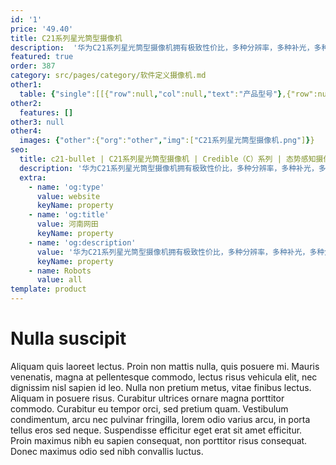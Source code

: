 ```yaml
---
id: '1'
price: '49.40'
title: C21系列星光筒型摄像机
description:  '华为C21系列星光筒型摄像机拥有极致性价比，多种分辨率，多种补光，多种焦距灵活选择，采用Extra265高压缩编码技术，可大幅减少传输和存储成本，适用于道路、仓库、园区等各类场所。'
featured: true
order: 387
category: src/pages/category/软件定义摄像机.md
other1: 
  table: {"single":[[{"row":null,"col":null,"text":"产品型号"},{"row":null,"col":null,"text":"C2121-I\nC2121-I-Sf"},{"row":null,"col":null,"text":"C2120-I\nC2120-I-Sf"},{"row":null,"col":null,"text":"C2120-I-P(3.6/6mm)\nC2120-I(3.6/6mm)"},{"row":null,"col":null,"text":"C2121-L "},{"row":null,"col":null,"text":"C2141-I"},{"row":null,"col":null,"text":"C2150-I-P\nC2150-I"},{"row":null,"col":null,"text":"C2150-I-P(3.6/6mm)\nC2150-I(3.6/6mm)"}],[{"row":null,"col":null,"text":"图像传感器"},{"row":null,"col":null,"text":"1/1.8\" 200万像素逐行扫描CMOS"},{"row":null,"col":null,"text":"1/2.7\" 200万像素逐行扫描CMOS"},{"row":null,"col":null,"text":"1/2.7\" 200万像素逐行扫描CMOS"},{"row":null,"col":null,"text":"1/1.8\" 200万像素逐行扫描CMOS"},{"row":null,"col":null,"text":"1/1.8\" 400万像素逐行扫描CMOS"},{"row":null,"col":null,"text":"1/2.7\" 500万像素逐行扫描CMOS"},{"row":null,"col":null,"text":"1/2.7\" 500万像素逐行扫描CMOS"}],[{"row":null,"col":null,"text":"最大分辨率"},{"row":null,"col":null,"text":"1920×1080"},{"row":null,"col":null,"text":"1920×1080"},{"row":null,"col":null,"text":"1920×1080"},{"row":null,"col":null,"text":"1920×1080"},{"row":null,"col":null,"text":"2560×1440"},{"row":null,"col":null,"text":"2560×1920"},{"row":null,"col":null,"text":"2560×1920"}],[{"row":null,"col":null,"text":"低照度"},{"row":null,"col":"7","text":"支持"}],[{"row":null,"col":null,"text":"镜头焦距"},{"row":null,"col":null,"text":"2.8-12mm"},{"row":null,"col":null,"text":"2.7-12mm"},{"row":null,"col":null,"text":"3.6mm/6mm"},{"row":null,"col":null,"text":"2.8-12mm"},{"row":null,"col":null,"text":"2.8-12mm"},{"row":null,"col":null,"text":"2.7-12mm"},{"row":null,"col":null,"text":"3.6mm/6mm"}],[{"row":null,"col":null,"text":"补光方式"},{"row":null,"col":null,"text":"红外"},{"row":null,"col":null,"text":"红外"},{"row":null,"col":null,"text":"红外"},{"row":null,"col":null,"text":"白光"},{"row":null,"col":null,"text":"红外"},{"row":null,"col":null,"text":"红外"},{"row":null,"col":null,"text":"红外"}],[{"row":null,"col":null,"text":"宽动态"},{"row":null,"col":"7","text":"支持"}],[{"row":null,"col":null,"text":"智能分析"},{"row":null,"col":"7","text":"支持"}],[{"row":null,"col":null,"text":"电源"},{"row":null,"col":null,"text":"DC12V，PoE(IEEE 802.3af)"},{"row":null,"col":null,"text":"DC12V，PoE(IEEE 802.3af)"},{"row":null,"col":null,"text":"DC12V\n-P型号支持PoE(IEEE 802.3af)"},{"row":null,"col":null,"text":"DC12V，PoE(IEEE 802.3af)"},{"row":null,"col":null,"text":"DC12V，PoE(IEEE 802.3af)"},{"row":null,"col":null,"text":"DC12V\n-P型号支持PoE(IEEE 802.3af)"},{"row":null,"col":null,"text":"DC12V\n-P型号支持PoE(IEEE 802.3af)"}]]}
other2:
  features: []
other3: null
other4:
  images: {"other":{"org":"other","img":["C21系列星光筒型摄像机.png"]}}
seo:
  title: c21-bullet | C21系列星光筒型摄像机 | Credible（C）系列 | 态势感知摄像机  | 软件定义摄像机 | 机器视觉
  description: '华为C21系列星光筒型摄像机拥有极致性价比，多种分辨率，多种补光，多种焦距灵活选择，采用Extra265高压缩编码技术，可大幅减少传输和存储成本，适用于道路、仓库、园区等各类场所。'
  extra:
    - name: 'og:type'
      value: website
      keyName: property
    - name: 'og:title'
      value: 河南网田
      keyName: property
    - name: 'og:description'
      value: '华为C21系列星光筒型摄像机拥有极致性价比，多种分辨率，多种补光，多种焦距灵活选择，采用Extra265高压缩编码技术，可大幅减少传输和存储成本，适用于道路、仓库、园区等各类场所。'
      keyName: property
    - name: Robots
      value: all
template: product
---
```


# Nulla suscipit

Aliquam quis laoreet lectus. Proin non mattis nulla, quis posuere mi. Mauris venenatis, magna at pellentesque commodo, lectus risus vehicula elit, nec dignissim nisl sapien id leo. Nulla non pretium metus, vitae finibus lectus. Aliquam in posuere risus. Curabitur ultrices ornare magna porttitor commodo. Curabitur eu tempor orci, sed pretium quam. Vestibulum condimentum, arcu nec pulvinar fringilla, lorem odio varius arcu, in porta tellus eros sed neque. Suspendisse efficitur eget erat sit amet efficitur. Proin maximus nibh eu sapien consequat, non porttitor risus consequat. Donec maximus odio sed nibh convallis luctus.